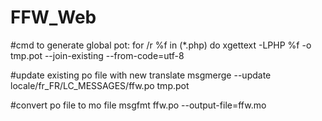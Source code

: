 # FFW_Web
#cmd to generate global pot:
for /r %f in (*.php) do xgettext -LPHP %f -o tmp.pot --join-existing --from-code=utf-8

#update existing po file with new translate
msgmerge --update locale/fr_FR/LC_MESSAGES/ffw.po tmp.pot

#convert po file to mo file 
msgfmt ffw.po --output-file=ffw.mo